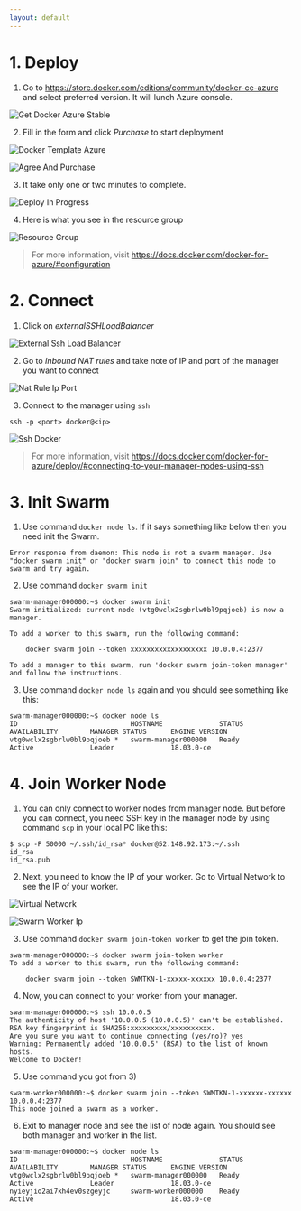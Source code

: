 ```yaml
---
layout: default
---
```


# 1. Deploy

1) Go to https://store.docker.com/editions/community/docker-ce-azure and select preferred version. It will lunch Azure console.

![Get Docker Azure Stable](/uploads/docker/get-docker-azure-stable.png "Get Docker Azure Stable")

2) Fill in the form and click *Purchase* to start deployment

![Docker Template Azure](/uploads/docker/docker-template-azure.png "Docker Template Azure")

![Agree And Purchase](/uploads/docker/agree-and-purchase.png "Agree And Purchase")

3) It take only one or two minutes to complete.

![Deploy In Progress](/uploads/docker/deploy-in-progress.png "Deploy In Progress")

4) Here is what you see in the resource group

![Resource Group](/uploads/docker/resource-group.png "Resource Group")

> For more information, visit https://docs.docker.com/docker-for-azure/#configuration

# 2. Connect

1) Click on *externalSSHLoadBalancer*

![External Ssh Load Balancer](/uploads/docker/external-ssh-load-balancer.png "External Ssh Load Balancer")

2) Go to *Inbound NAT rules* and take note of IP and port of the manager you want to connect

![Nat Rule Ip Port](/uploads/docker/nat-rule-ip-port.png "Nat Rule Ip Port")

3) Connect to the manager using `ssh`

```
ssh -p <port> docker@<ip>
```

![Ssh Docker](/uploads/docker/ssh-docker.png "Ssh Docker")

> For more information, visit https://docs.docker.com/docker-for-azure/deploy/#connecting-to-your-manager-nodes-using-ssh

# 3. Init Swarm

1) Use command `docker node ls`. If it says something like below then you need init the Swarm.

```
Error response from daemon: This node is not a swarm manager. Use "docker swarm init" or "docker swarm join" to connect this node to swarm and try again.
```

2) Use command `docker swarm init`

```
swarm-manager000000:~$ docker swarm init
Swarm initialized: current node (vtg0wclx2sgbrlw0bl9pqjoeb) is now a manager.

To add a worker to this swarm, run the following command:

    docker swarm join --token xxxxxxxxxxxxxxxxxxx 10.0.0.4:2377

To add a manager to this swarm, run 'docker swarm join-token manager' and follow the instructions.
```

3) Use command `docker node ls` again and you should see something like this:

```
swarm-manager000000:~$ docker node ls
ID                            HOSTNAME              STATUS              AVAILABILITY        MANAGER STATUS      ENGINE VERSION
vtg0wclx2sgbrlw0bl9pqjoeb *   swarm-manager000000   Ready               Active              Leader              18.03.0-ce
```

# 4. Join Worker Node

1) You can only connect to worker nodes from manager node. But before you can connect, you need SSH key in the manager node by using command `scp` in your local PC like this:

```
$ scp -P 50000 ~/.ssh/id_rsa* docker@52.148.92.173:~/.ssh
id_rsa
id_rsa.pub
```

2) Next, you need to know the IP of your worker. Go to Virtual Network to see the IP of your worker.

![Virtual Network](/uploads/docker/virtual-network.png "Virtual Network")

![Swarm Worker Ip](/uploads/docker/swarm-worker-ip.png "Swarm Worker Ip")

3) Use command `docker swarm join-token worker` to get the join token.

```
swarm-manager000000:~$ docker swarm join-token worker
To add a worker to this swarm, run the following command:

    docker swarm join --token SWMTKN-1-xxxxx-xxxxxx 10.0.0.4:2377
```

4) Now, you can connect to your worker from your manager.

```
swarm-manager000000:~$ ssh 10.0.0.5
The authenticity of host '10.0.0.5 (10.0.0.5)' can't be established.
RSA key fingerprint is SHA256:xxxxxxxxx/xxxxxxxxxx.
Are you sure you want to continue connecting (yes/no)? yes
Warning: Permanently added '10.0.0.5' (RSA) to the list of known hosts.
Welcome to Docker!
```
5) Use command you got from 3)

```
swarm-worker000000:~$ docker swarm join --token SWMTKN-1-xxxxxx-xxxxxx 10.0.0.4:2377
This node joined a swarm as a worker.
```

6) Exit to manager node and see the list of node again. You should see both manager and worker in the list.

```
swarm-manager000000:~$ docker node ls
ID                            HOSTNAME              STATUS              AVAILABILITY        MANAGER STATUS      ENGINE VERSION
vtg0wclx2sgbrlw0bl9pqjoeb *   swarm-manager000000   Ready               Active              Leader              18.03.0-ce
nyieyjio2ai7kh4ev0szgeyjc     swarm-worker000000    Ready               Active                                  18.03.0-ce
```